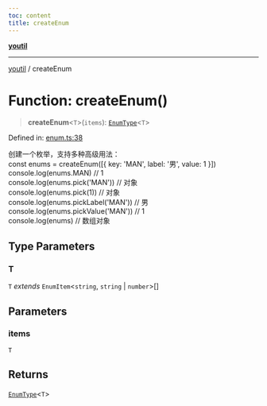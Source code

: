 ```yaml
---
toc: content
title: createEnum
---
```

[**youtil**](../README.md)

***

[youtil](../globals.md) / createEnum

# Function: createEnum()

> **createEnum**\<`T`\>(`items`): [`EnumType`](../type-aliases/EnumType.md)\<`T`\>

Defined in: [enum.ts:38](https://github.com/sxei/youtil/blob/694ab8493a838606110abf86b5e5d35bb7326cbe/src/enum.ts#L38)

创建一个枚举，支持多种高级用法：<br>
const enums = createEnum([{ key: 'MAN', label: '男', value: 1 }])<br>
console.log(enums.MAN) // 1<br>
console.log(enums.pick('MAN')) // 对象<br>
console.log(enums.pick(1)) // 对象<br>
console.log(enums.pickLabel('MAN')) // 男<br>
console.log(enums.pickValue('MAN')) // 1<br>
console.log(enums) // 数组对象

## Type Parameters

### T

`T` *extends* `EnumItem`\<`string`, `string` \| `number`\>[]

## Parameters

### items

`T`

## Returns

[`EnumType`](../type-aliases/EnumType.md)\<`T`\>
